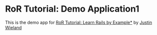# RoR Tutorial:  Demo Application1

This is the demo app for [RoR Tutorial: Learn Rails by Example*](http://railstutorial.org) by [Justin Wieland](http://www.thechallengeproject.com)